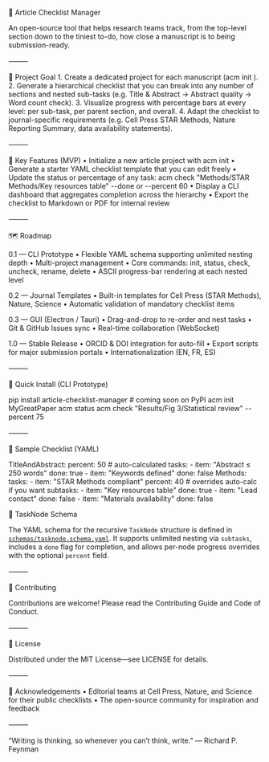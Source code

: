 📝 Article Checklist Manager

An open-source tool that helps research teams track, from the top-level section down to the tiniest to-do, how close a manuscript is to being submission-ready.

⸻

🚀 Project Goal
	1.	Create a dedicated project for each manuscript (acm init <ProjectName>).
	2.	Generate a hierarchical checklist that you can break into any number of sections and nested sub-tasks (e.g. Title & Abstract → Abstract quality → Word count check).
	3.	Visualize progress with percentage bars at every level: per sub-task, per parent section, and overall.
	4.	Adapt the checklist to journal-specific requirements (e.g. Cell Press STAR Methods, Nature Reporting Summary, data availability statements).

⸻

🧩 Key Features (MVP)
	•	Initialize a new article project with acm init <ProjectName>
	•	Generate a starter YAML checklist template that you can edit freely
	•	Update the status or percentage of any task: acm check "Methods/STAR Methods/Key resources table" --done or --percent 60
	•	Display a CLI dashboard that aggregates completion across the hierarchy
	•	Export the checklist to Markdown or PDF for internal review

⸻

🗺️ Roadmap

0.1 — CLI Prototype
	•	Flexible YAML schema supporting unlimited nesting depth
	•	Multi-project management
	•	Core commands: init, status, check, uncheck, rename, delete
	•	ASCII progress-bar rendering at each nested level

0.2 — Journal Templates
	•	Built-in templates for Cell Press (STAR Methods), Nature, Science
	•	Automatic validation of mandatory checklist items

0.3 — GUI (Electron / Tauri)
	•	Drag-and-drop to re-order and nest tasks
	•	Git & GitHub Issues sync
	•	Real-time collaboration (WebSocket)

1.0 — Stable Release
	•	ORCID & DOI integration for auto-fill
	•	Export scripts for major submission portals
	•	Internationalization (EN, FR, ES)

⸻

🔧 Quick Install (CLI Prototype)

pip install article-checklist-manager   # coming soon on PyPI
acm init MyGreatPaper
acm status
acm check "Results/Fig 3/Statistical review" --percent 75


⸻

📝 Sample Checklist (YAML)

TitleAndAbstract:
  percent: 50          # auto-calculated
  tasks:
    - item: "Abstract ≤ 250 words"
      done: true
    - item: "Keywords defined"
      done: false
Methods:
  tasks:
    - item: "STAR Methods compliant"
      percent: 40      # overrides auto-calc if you want
      subtasks:
        - item: "Key resources table"
          done: true
        - item: "Lead contact"
          done: false
        - item: "Materials availability"
          done: false

🔖 TaskNode Schema

The YAML schema for the recursive `TaskNode` structure is defined in
[`schemas/tasknode.schema.yaml`](schemas/tasknode.schema.yaml). It supports
unlimited nesting via `subtasks`, includes a `done` flag for completion, and
allows per-node progress overrides with the optional `percent` field.

⸻

🤝 Contributing

Contributions are welcome! Please read the Contributing Guide and Code of Conduct.

⸻

📜 License

Distributed under the MIT License—see LICENSE for details.

⸻

🙏 Acknowledgements
	•	Editorial teams at Cell Press, Nature, and Science for their public checklists
	•	The open-source community for inspiration and feedback

⸻

“Writing is thinking, so whenever you can’t think, write.” — Richard P. Feynman
